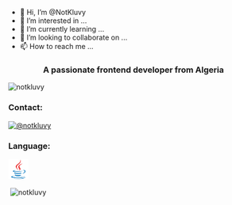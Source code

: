 - 👋 Hi, I’m @NotKluvy
- 👀 I’m interested in ...
- 🌱 I’m currently learning ...
- 💞️ I’m looking to collaborate on ...
- 📫 How to reach me ...

<h3 align="center">A passionate frontend developer from Algeria</h3>

<p align="left"> <img src="https://komarev.com/ghpvc/?username=notkluvy&label=Profile%20views&color=0e75b6&style=flat" alt="notkluvy" /> </p>

<h3 align="left">Contact:</h3>
<p align="left">
<a href="https://twitter.com/@notkluvy" target="blank"><img align="center" src="https://raw.githubusercontent.com/rahuldkjain/github-profile-readme-generator/master/src/images/icons/Social/twitter.svg" alt="@notkluvy" height="30" width="40" /></a>
</p>

<h3 align="left">Language:</h3>
<p align="left"> <a href="https://www.java.com" target="_blank" rel="noreferrer"> <img src="https://raw.githubusercontent.com/devicons/devicon/master/icons/java/java-original.svg" alt="java" width="40" height="40"/> </a> </p>

<p>&nbsp;<img align="center" src="https://github-readme-stats.vercel.app/api?username=notkluvy&show_icons=true&locale=en" alt="notkluvy" /></p>
